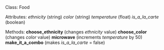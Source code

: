 Class: Food

Attributes:
*ethnicity* (string)
*color* (string)
*temperature* (float)
*is_a_la_carte* (boolean)

Methods:
**choose_ethnicity** (changes *ethnicity* value)
**choose_color** (changes *color* value)
**microwave** (increments *temperature* by 50)
**make_it_a_combo** (makes *is_a_la_carte* = false)
